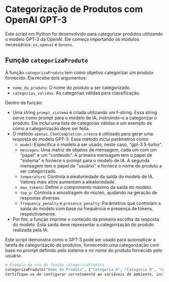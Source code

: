 # Categorização de Produtos com OpenAI GPT-3

Este script em Python foi desenvolvido para categorizar produtos utilizando o modelo GPT-3 da OpenAI. Ele começa importando os módulos necessários: `os`, `openai` e `dotenv`.

## Função `categorizaProduto`

A função `categorizaProduto` tem como objetivo categorizar um produto fornecido. Ela recebe dois argumentos:

- `nome_do_produto`: O nome do produto a ser categorizado.
- `categorias_validas`: As categorias válidas para classificação.

Dentro da função:
- Uma string `prompt_sistema` é criada utilizando um f-string. Essa string serve como prompt para o modelo de IA, instruindo-o a categorizar o produto. Ela inclui uma lista de categorias válidas e um exemplo de como a categorização deve ser feita.
- O método `openai.ChatCompletion.create` é utilizado para gerar uma resposta do modelo GPT-3. Esse método inclui parâmetros como:
  - `model`: Especifica o modelo a ser usado, neste caso, "gpt-3.5-turbo".
  - `messages`: Uma matriz de objetos de mensagem, cada um com um "papel" e um "conteúdo". A primeira mensagem tem o papel de "sistema" e fornece o prompt para o modelo de IA. A segunda mensagem tem o papel de "usuário" e fornece o nome do produto a ser categorizado.
  - `temperature`: Controla a aleatoriedade da saída do modelo de IA. Valores mais altos aumentam a aleatoriedade.
  - `max_tokens`: Define o comprimento máximo da saída do modelo.
  - `top_p`: Controla a amostragem do núcleo, ajudando na geração de respostas diversas.
  - `frequency_penalty` e `presence_penalty`: Parâmetros que controlam a saída do modelo com base na frequência e presença de tokens, respectivamente.
- Por fim, a função imprime o conteúdo da primeira escolha da resposta do modelo. Esta saída deve representar a categorização do produto realizada pela IA.

Este script demonstra como o GPT-3 pode ser usado para automatizar a tarefa de categorização de produtos, fornecendo uma categorização com base no prompt definido pelo sistema e no nome do produto fornecido pelo usuário.

```python
# Exemplo de uso da função categorizaProduto
categorizaProduto("Nome do Produto", ["Categoria A", "Categoria B", "Categoria C"])
Certifique-se de configurar corretamente as variáveis de ambiente, incluindo a chave da API da OpenAI, antes de executar o script.